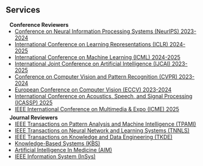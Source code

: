 ## Services

<h4 style="margin:0 10px 0;">Conference Reviewers</h4>

<ul style="margin:0 0 5px;">
  <li><a href="http://cvpr2023.thecvf.com/"><autocolor>Conference on Neural Information Processing Systems (NeurIPS) 2023-2024</autocolor></a></li>
  <li><a href="http://iccv2021.thecvf.com/"><autocolor> International Conference on Learning Representations (ICLR) 2024-2025</autocolor></a></li>
  <li><a href="https://eccv2022.ecva.net/"><autocolor>International Conference on Machine Learning (ICML) 2024-2025</autocolor></a></li>
  <li><a href="https://eccv2022.ecva.net/"><autocolor>International Joint Conference on Artificial Intelligence (IJCAI) 2023-2025</autocolor></a></li>
  <li><a href="https://eccv2022.ecva.net/"><autocolor>Conference on Computer Vision and Pattern Recognition (CVPR) 2023-2024</autocolor></a></li>
  <li><a href="https://eccv2022.ecva.net/"><autocolor>European Conference on Computer Vision (ECCV) 2023-2024</autocolor></a></li>
  <li><a href="https://eccv2022.ecva.net/"><autocolor>International Conference on Acoustics, Speech, and Signal Processing (ICASSP) 2025</autocolor></a></li>
  <li><a href="https://eccv2022.ecva.net/"><autocolor>IEEE International Conference on Multimedia & Expo (ICME) 2025</autocolor></a></li>
</ul>

<h4 style="margin:0 10px 0;">Journal Reviewers</h4>

<ul style="margin:0 0 20px;">
  <li><a href="https://www.computer.org/csdl/journal/tp"><autocolor>IEEE Transactions on Pattern Analysis and Machine Intelligence (TPAMI)</autocolor></a></li>
  <li><a href="https://www.computer.org/csdl/journal/tp"><autocolor>IEEE Transactions on Neural Network and Learning Systems (TNNLS)</autocolor></a></li>
  <li><a href="https://www.computer.org/csdl/journal/tp"><autocolor>IEEE Transactions on Knowledge and Data Engineering (TKDE)</autocolor></a></li>
  <li><a href="https://www.computer.org/csdl/journal/tp"><autocolor>Knowledge-Based Systems (KBS)</autocolor></a></li>
  <li><a href="https://www.computer.org/csdl/journal/tp"><autocolor>Artificial Intelligence In Medicine (AIM)</autocolor></a></li>
  <li><a href="https://www.computer.org/csdl/journal/tp"><autocolor>IEEE Information System (InSys)</autocolor></a></li>
</ul>